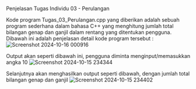 Penjelasan Tugas Individu 03 - Perulangan

Kode program Tugas_03_Perulangan.cpp yang diberikan adalah sebuah program sederhana dalam bahasa C++ yang menghitung jumlah total bilangan genap dan ganjil dalam rentang yang ditentukan pengguna. Dibawah ini adalah penjelasan detail kode program tersebut :
![Screenshot 2024-10-16 000916](https://github.com/user-attachments/assets/564b1513-fb06-452a-b934-f8919e751bb2)

Output akan seperti dibawah ini, pengguna diminta menginput/memasukkan angka 10
![Screenshot 2024-10-15 234344](https://github.com/user-attachments/assets/e48156d9-bf9d-4d17-9913-b6cc470f4a9f)

Selanjutnya akan menghasilkan output seperti dibawah, dengan jumlah total bilangan genap dan ganjil
![Screenshot 2024-10-15 234402](https://github.com/user-attachments/assets/2ff75181-00cc-4433-b2f8-22632f824d6f)
